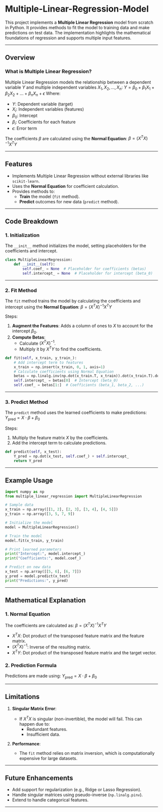 # Multiple-Linear-Regression-Model

This project implements a **Multiple Linear Regression** model from scratch in Python. It provides methods to fit the model to training data and make predictions on test data. The implementation highlights the mathematical foundations of regression and supports multiple input features.

---

## Overview

### What is Multiple Linear Regression?

Multiple Linear Regression models the relationship between a dependent variable $`Y`$ and multiple independent variables $`X_1, X_2, \dots, X_n`$:
$`
Y = \beta_0 + \beta_1X_1 + \beta_2X_2 + \dots + \beta_nX_n + \epsilon
`$
Where:
- $Y$: Dependent variable (target)
- $X_i$: Independent variables (features)
- $\beta_0$: Intercept
- $\beta_i$: Coefficients for each feature
- $\epsilon$: Error term

The coefficients $`\beta`$ are calculated using the **Normal Equation**:
$`
\beta = (X^T X)^{-1} X^T Y
`$

---

## Features

- Implements Multiple Linear Regression without external libraries like `scikit-learn`.
- Uses the **Normal Equation** for coefficient calculation.
- Provides methods to:
  - **Train** the model (`fit` method).
  - **Predict** outcomes for new data (`predict` method).

---

## Code Breakdown

### 1. **Initialization**
The `__init__` method initializes the model, setting placeholders for the coefficients and intercept.

```python
class MultipleLinearRegression:
    def __init__(self):
        self.coef_ = None  # Placeholder for coefficients (betas)
        self.intercept_ = None  # Placeholder for intercept (beta_0)
```

---

### 2. **Fit Method**
The `fit` method trains the model by calculating the coefficients and intercept using the **Normal Equation**:
$`
\beta = (X^T X)^{-1} X^T Y
`$

Steps:
1. **Augment the Features**: Adds a column of ones to $`X`$ to account for the intercept $\beta_0$.
2. **Compute Betas**:
   - Calculate $`(X^T X)^{-1}`$.
   - Multiply it by $`X^T Y`$ to find the coefficients.

```python
def fit(self, x_train, y_train_):
    # Add intercept term to features
    x_train = np.insert(x_train, 0, 1, axis=1)
    # Calculate coefficients using Normal Equation
    betas = np.linalg.inv(np.dot(x_train.T, x_train)).dot(x_train.T).dot(y_train_)
    self.intercept_ = betas[0]  # Intercept (beta_0)
    self.coef_ = betas[1:]  # Coefficients (beta_1, beta_2, ...)
```

---

### 3. **Predict Method**
The `predict` method uses the learned coefficients to make predictions:
$`
Y_{\text{pred}} = X \cdot \beta + \beta_0
`$

Steps:
1. Multiply the feature matrix $`X`$ by the coefficients.
2. Add the intercept term to calculate predictions.

```python
def predict(self, x_test):
    Y_pred = np.dot(x_test, self.coef_) + self.intercept_
    return Y_pred
```

---

## Example Usage

```python
import numpy as np
from multiple_linear_regression import MultipleLinearRegression

# Sample data
x_train = np.array([[1, 2], [2, 3], [3, 4], [4, 5]])
y_train = np.array([3, 5, 7, 9])

# Initialize the model
model = MultipleLinearRegression()

# Train the model
model.fit(x_train, y_train)

# Print learned parameters
print("Intercept:", model.intercept_)
print("Coefficients:", model.coef_)

# Predict on new data
x_test = np.array([[5, 6], [6, 7]])
y_pred = model.predict(x_test)
print("Predictions:", y_pred)
```

---

## Mathematical Explanation

### 1. **Normal Equation**

The coefficients are calculated as:
$`
\beta = (X^T X)^{-1} X^T Y
`$

- $`X^T X`$: Dot product of the transposed feature matrix and the feature matrix.
- $`(X^T X)^{-1}`$: Inverse of the resulting matrix.
- $`X^T Y`$: Dot product of the transposed feature matrix and the target vector.

### 2. **Prediction Formula**

Predictions are made using:
$`
Y_{\text{pred}} = X \cdot \beta + \beta_0
`$

---

## Limitations

1. **Singular Matrix Error**:
   - If $`X^T X`$ is singular (non-invertible), the model will fail. This can happen due to:
     - Redundant features.
     - Insufficient data.

2. **Performance**:
   - The `fit` method relies on matrix inversion, which is computationally expensive for large datasets.

---

## Future Enhancements

- Add support for regularization (e.g., Ridge or Lasso Regression).
- Handle singular matrices using pseudo-inverse (`np.linalg.pinv`).
- Extend to handle categorical features.

---


